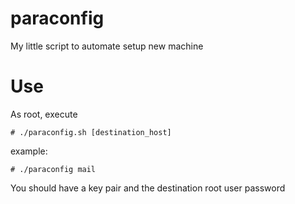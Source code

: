 paraconfig
==========

My little script to automate setup new machine

# Use

As root, execute

	# ./paraconfig.sh [destination_host]

example: 

	# ./paraconfig mail

You should have a key pair and the destination root user password
